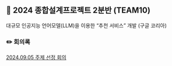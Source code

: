 ## 📖 2024 종합설계프로젝트 2분반 (TEAM10)

대규모 인공지능 언어모델(LLM)을 이용한 “추천 서비스” 개발 (구글 코리아)

### ✏️ 회의록

<a href="https://github.com/2024-ITEC0401/.github/wiki/2024.09.05-(%EB%AA%A9)-%EC%A3%BC%EC%A0%9C%EC%84%A0%EC%A0%95)">2024.09.05 주제 선정 회의</a>
